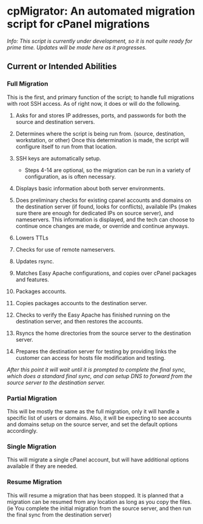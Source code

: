 # cpMigrator: An automated migration script for cPanel migrations #

_Info: This script is currently under development, so it is not quite ready for prime time. Updates will be made here as it progresses._

## Current or Intended Abilities

### Full Migration

This is the first, and primary function of the script; to handle full migrations with root SSH access. As of right now, it does or will do the following.

1. Asks for and stores IP addresses, ports, and passwords for both the source and destination servers.

2. Determines where the script is being run from. (source, destination, workstation, or other) Once this determination is made, the script will configure itself to run from that location.

3. SSH keys are automatically setup.

    * Steps 4-14 are optional, so the migration can be run in a variety of configuration, as is often necessary. 

4. Displays basic information about both server environments.

5. Does preliminary checks for existing cpanel accounts and domains on the destination server (if found, looks for conflicts), available IPs (makes sure there are enough for dedicated IPs on source server), and nameservers. This information is displayed, and the tech can choose to continue once changes are made, or override and continue anyways.

6. Lowers TTLs

7. Checks for use of remote nameservers.

8. Updates rsync.

9. Matches Easy Apache configurations, and copies over cPanel packages and features.

10. Packages accounts.

11. Copies packages accounts to the destination server.

12. Checks to verify the Easy Apache has finished running on the destination server, and then restores the accounts.

13. Rsyncs the home directories from the source server to the destination server.

14. Prepares the destination server for testing by providing links the customer can access for hosts file modification and testing.

_After this point it will wait until it is prompted to complete the final sync, which does a standard final sync, and can setup DNS to forward from the source server to the destination server._

### Partial Migration

This will be mostly the same as the full migration, only it will handle a specific list of users or domains. Also, it will be expecting to see accounts and domains setup on the source server, and set the default options accordingly.

### Single Migration

This will migrate a single cPanel account, but will have additional options available if they are needed.

### Resume Migration

This will resume a migration that has been stopped. It is planned that a migration can be resumed from any location as long as you copy the files. (ie You complete the initial migration from the source server, and then run the final sync from the destination server) 
